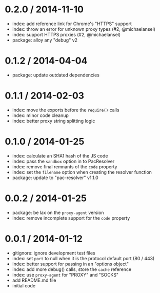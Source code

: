 
0.2.0 / 2014-11-10
==================

 * index: add reference link for Chrome's "HTTPS" support
 * index: throw an error for unknown proxy types (#2, @michaelansel)
 * index: support HTTPS proxies (#2, @michaelansel)
 * package: alloy any "debug" v2

0.1.2 / 2014-04-04
==================

  * package: update outdated dependencies

0.1.1 / 2014-02-03
==================

  * index: move the exports before the `require()` calls
  * index: minor code cleanup
  * index: better proxy string splitting logic

0.1.0 / 2014-01-25
==================

  * index: calculate an SHA1 hash of the JS code
  * index: pass the `sandbox` option in to PacResolver
  * index: remove final remnants of the `code` property
  * index: set the `filename` option when creating the resolver function
  * package: update to "pac-resolver" v1.1.0

0.0.2 / 2014-01-25
==================

  * package: be lax on the `proxy-agent` version
  * index: remove incomplete support for the `code` property

0.0.1 / 2014-01-12
==================

  * gitignore: ignore development test files
  * index: set `port` to null when it is the protocol default port (80 / 443)
  * index: better support for passing in an "options object"
  * index: add more debug() calls, store the `cache` reference
  * index: use `proxy-agent` for "PROXY" and "SOCKS"
  * add README.md file
  * initial code
